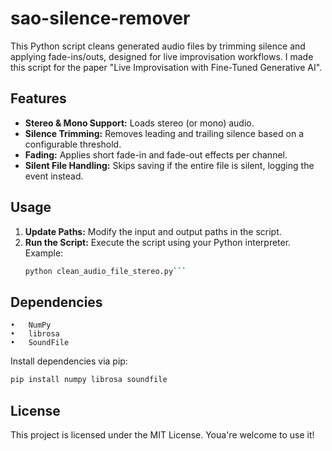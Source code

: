 # sao-silence-remover

This Python script cleans generated audio files by trimming silence and applying fade-ins/outs, designed for live improvisation workflows. I made this script for the paper "Live Improvisation with Fine-Tuned Generative AI".

## Features

- **Stereo & Mono Support:** Loads stereo (or mono) audio.
- **Silence Trimming:** Removes leading and trailing silence based on a configurable threshold.
- **Fading:** Applies short fade-in and fade-out effects per channel.
- **Silent File Handling:** Skips saving if the entire file is silent, logging the event instead.

## Usage

1. **Update Paths:** Modify the input and output paths in the script.
2. **Run the Script:** Execute the script using your Python interpreter.  
   Example:
   ````bash
   python clean_audio_file_stereo.py```
   ````

## Dependencies

    •	NumPy
    •	librosa
    •	SoundFile

Install dependencies via pip:

```bash
pip install numpy librosa soundfile
```

## License

This project is licensed under the MIT License. Youa're welcome to use it!
